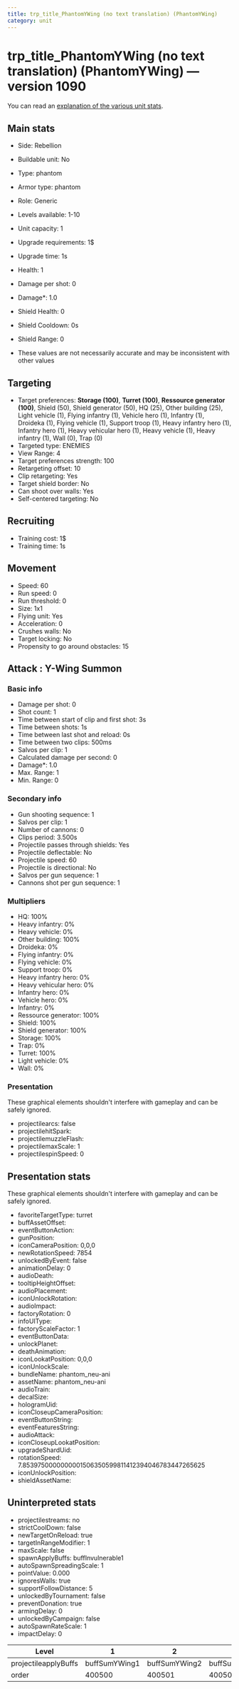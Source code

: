 ```yaml
---
title: trp_title_PhantomYWing (no text translation) (PhantomYWing)
category: unit
---
```


# trp_title_PhantomYWing (no text translation) (PhantomYWing) — version 1090

You can read an [explanation  of the various unit stats](unitexplained.md).

## Main stats

  * Side: Rebellion
  * Buildable unit: No
  * Type: phantom
  * Armor type: phantom
  * Role: Generic
  * Levels available: 1-10
  * Unit capacity: 1
  * Upgrade requirements: 1$
  * Upgrade time: 1s
  * Health: 1
  * Damage per shot: 0
  * Damage*: 1.0
  * Shield Health: 0
  * Shield Cooldown: 0s
  * Shield Range: 0

* These values are not necessarily accurate and may be inconsistent with other values

## Targeting

  * Target preferences: **Storage (100)**, **Turret (100)**, **Ressource generator (100)**, Shield (50), Shield generator (50), HQ (25), Other building (25), Light vehicle (1), Flying infantry (1), Vehicle hero (1), Infantry (1), Droideka (1), Flying vehicle (1), Support troop (1), Heavy infantry hero (1), Infantry hero (1), Heavy vehicular hero (1), Heavy vehicle (1), Heavy infantry (1), Wall (0), Trap (0)
  * Targeted type: ENEMIES
  * View Range: 4
  * Target preferences strength: 100
  * Retargeting offset: 10
  * Clip retargeting: Yes
  * Target shield border: No
  * Can shoot over walls: Yes
  * Self-centered targeting: No

## Recruiting

  * Training cost: 1$
  * Training time: 1s

## Movement

  * Speed: 60
  * Run speed: 0
  * Run threshold: 0
  * Size: 1x1
  * Flying unit: Yes
  * Acceleration: 0
  * Crushes walls: No
  * Target locking: No
  * Propensity to go around obstacles: 15

## Attack : Y-Wing Summon

### Basic info

  * Damage per shot: 0
  * Shot count: 1
  * Time between start of clip and first shot: 3s
  * Time between shots: 1s
  * Time between last shot and reload: 0s
  * Time between two clips: 500ms
  * Salvos per clip: 1
  * Calculated damage per second: 0
  * Damage*: 1.0
  * Max. Range: 1
  * Min. Range: 0

### Secondary info

  * Gun shooting sequence: 1
  * Salvos per clip: 1
  * Number of cannons: 0
  * Clips period: 3.500s
  * Projectile passes through shields: Yes
  * Projectile deflectable: No
  * Projectile speed: 60
  * Projectile is directional: No
  * Salvos per gun sequence: 1
  * Cannons shot per gun sequence: 1

### Multipliers

  * HQ: 100%
  * Heavy infantry: 0%
  * Heavy vehicle: 0%
  * Other building: 100%
  * Droideka: 0%
  * Flying infantry: 0%
  * Flying vehicle: 0%
  * Support troop: 0%
  * Heavy infantry hero: 0%
  * Heavy vehicular hero: 0%
  * Infantry hero: 0%
  * Vehicle hero: 0%
  * Infantry: 0%
  * Ressource generator: 100%
  * Shield: 100%
  * Shield generator: 100%
  * Storage: 100%
  * Trap: 0%
  * Turret: 100%
  * Light vehicle: 0%
  * Wall: 0%

### Presentation

These graphical elements shouldn't interfere with gameplay and can be safely ignored.

  * projectilearcs: false
  * projectilehitSpark: 
  * projectilemuzzleFlash: 
  * projectilemaxScale: 1
  * projectilespinSpeed: 0

## Presentation stats

These graphical elements shouldn't interfere with gameplay and can be safely ignored.

  * favoriteTargetType: turret
  * buffAssetOffset: 
  * eventButtonAction: 
  * gunPosition: 
  * iconCameraPosition: 0,0,0
  * newRotationSpeed: 7854
  * unlockedByEvent: false
  * animationDelay: 0
  * audioDeath: 
  * tooltipHeightOffset: 
  * audioPlacement: 
  * iconUnlockRotation: 
  * audioImpact: 
  * factoryRotation: 0
  * infoUIType: 
  * factoryScaleFactor: 1
  * eventButtonData: 
  * unlockPlanet: 
  * deathAnimation: 
  * iconLookatPosition: 0,0,0
  * iconUnlockScale: 
  * bundleName: phantom_neu-ani
  * assetName: phantom_neu-ani
  * audioTrain: 
  * decalSize: 
  * hologramUid: 
  * iconCloseupCameraPosition: 
  * eventButtonString: 
  * eventFeaturesString: 
  * audioAttack: 
  * iconCloseupLookatPosition: 
  * upgradeShardUid: 
  * rotationSpeed: 7.8539750000000001506350599811412394046783447265625
  * iconUnlockPosition: 
  * shieldAssetName: 

## Uninterpreted stats

  * projectilestreams: no
  * strictCoolDown: false
  * newTargetOnReload: true
  * targetInRangeModifier: 1
  * maxScale: false
  * spawnApplyBuffs: buffInvulnerable1
  * autoSpawnSpreadingScale: 1
  * pointValue: 0.000
  * ignoresWalls: true
  * supportFollowDistance: 5
  * unlockedByTournament: false
  * preventDonation: true
  * armingDelay: 0
  * unlockedByCampaign: false
  * autoSpawnRateScale: 1
  * impactDelay: 0

|Level               |1            |2            |3            |4            |5            |6            |7            |8            |9            |10            |
|--------------------|-------------|-------------|-------------|-------------|-------------|-------------|-------------|-------------|-------------|--------------|
|projectileapplyBuffs|buffSumYWing1|buffSumYWing2|buffSumYWing3|buffSumYWing4|buffSumYWing5|buffSumYWing6|buffSumYWing7|buffSumYWing8|buffSumYWing9|buffSumYWing10|
|order               |400500       |400501       |400502       |400503       |400504       |400505       |400506       |400507       |400508       |400509        |

